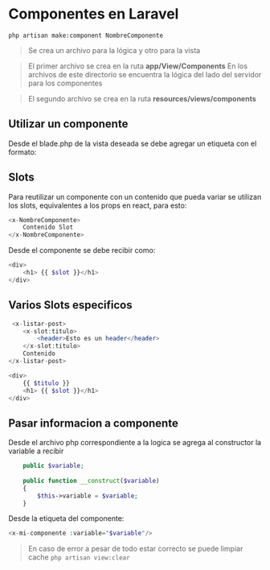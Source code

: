# Componentes en Laravel

```php artisan make:component NombreComponente```

> Se crea un archivo para la lógica y otro para la vista

> El primer archivo se crea en la ruta **app/View/Components**
> En los archivos de este directorio se encuentra la lógica del lado del servidor para los componentes

>  El segundo archivo se crea en la ruta **resources/views/components**


## Utilizar un componente

Desde el blade.php de la vista deseada se debe agregar un etiqueta con el formato: **<x-NombreComponente/>**

## Slots

Para reutilizar un componente con un contenido que pueda variar se utilizan los slots, equivalentes a los props en react, para esto:

```php
<x-NombreComponente>
    Contenido Slot
</x-NombreComponente>
```
Desde el componente se debe recibir como:

```php
<div>
    <h1> {{ $slot }}</h1>
</div>
```
## Varios Slots especificos

```php
 <x-listar-post>
    <x-slot:titulo>
        <header>Esto es un header</header>
    </x-slot:titulo>
    Contenido
</x-listar-post>
```
```php
<div>
    {{ $titulo }}
    <h1> {{ $slot }}</h1>
</div>
```

## Pasar informacion a componente

Desde el archivo php correspondiente a la logica se agrega al constructor la variable a recibir

```php
    public $variable;
    
    public function __construct($variable)
    {
        $this->variable = $variable;
    }
```

Desde la etiqueta del componente:
```php
<x-mi-componente :variable="$variable"/>
```

> En caso de error a pesar de todo estar correcto se puede limpiar cache ```php artisan view:clear```